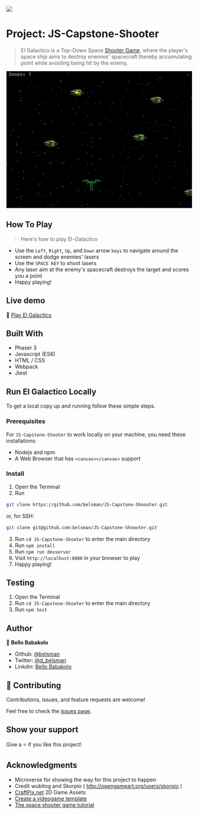![](https://img.shields.io/badge/Microverse-blueviolet)

# Project: JS-Capstone-Shooter

> El Galactico is a Top-Down Space [Shooter Game](https://en.m.wikipedia.org/wiki/Shooter_game), where the player's space ship aims to destroy enemies' spacecraft thereby accumulating point while avoiding being hit by the enemy.

![screenshot](./screenshot.png)

## How To Play

> Here's how to play El-Galactico

- Use the ```Left```, ```Right```, ```Up```, and ```Down``` arrow ```keys``` to navigate around the screen and dodge enemies' lasers
- Use the ```SPACE KEY``` to shoot lasers
- Any laser aim at the enemy's spacecraft destroys the target and scores you a point
- Happy playing!


## Live demo

🔗 [Play El Galactico](https://powerful-oasis-60936.herokuapp.com/)

## Built With

- Phaser 3
- Javascript (ES6)
- HTML / CSS
- Webpack
- Jtest

## Run El Galactico Locally

To get a local copy up and running follow these simple steps.

### Prerequisites

For ```JS-Capstone-Shooter``` to work locally on your machine, you need these installations:
- Nodejs and npm
- A Web Browser that has ```<canvas></canvas>``` support

### Install

1) Open the Terminal
2) Run

```sh
git clone https://github.com/belsman/JS-Capstone-Shoooter.git
```

or, for SSH:

```sh
git clone git@github.com:belsman/JS-Capstone-Shoooter.git
```

3) Run ```cd JS-Capstone-Shooter``` to enter the main directory
4) Run ```npm install```
5) Run ```npm run devserver```
6) Visit ```http://localhost:8080``` in your browser to play
7) Happy playing!

## Testing

1) Open the Terminal
2) Run ```cd JS-Capstone-Shooter``` to enter the main directory
3) Run ```npm test```

## Author

👤 **Bello Babakolo**

- Github: [@belsman](https://github.com/belsman)
- Twitter: [@d_belsman](https://twitter.com/d_belsman)
- Linkdin: [Bello Babakolo](https://www.linkedin.com/in/bello-babakolo-b23b17145/)


## 🤝 Contributing

Contributions, issues, and feature requests are welcome!

Feel free to check the [issues page](issues/).

## Show your support

Give a ⭐️ if you like this project!

## Acknowledgments

- Microverse for showing the way for this project to happen
- Credit wubitog and Skorpio ( http://opengameart.org/users/skorpio )
- [CraftPix.net](https://opengameart.org/users/craftpixnet-2d-game-assets) 2D Game Assets
- [Create a videogame template](https://phasertutorials.com/creating-a-phaser-3-template-part-1/)
- [The space shooter game tutorial](https://learn.yorkcs.com/category/tutorials/gamedev/phaser-3/build-a-space-shooter-with-phaser-3/)
